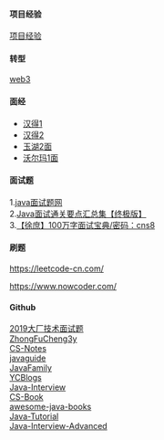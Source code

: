 #### 项目经验

[项目经验](/loren/项目经验)



#### 转型

[web3](https://jcn95rsfzum0.feishu.cn/wiki/R6kawWyFjichYqkgRZ6cEHHInEd)



#### 面经

- [汉得1](/汉得1)
- [汉得2](/汉得2)
- [玉湖2面](/玉湖2面)
- [沃尔玛1面](/沃尔玛1面)

####  面试题
1.<a href="http://www.wityx.com/">java面试题网</a>          
2.<a href="https://juejin.im/post/5ab1a338518825558a067c1f">Java面试通关要点汇总集【终极版】</a>    
3.[【徐庶】100万字面试宝典/密码：cns8](https://www.yuque.com/tulingzhouyu/db22bv)       

####  刷题

<p><a href="https://leetcode-cn.com/">https://leetcode-cn.com/</a></p>
<p><a href="https://www.nowcoder.com/">https://www.nowcoder.com/</a></p>

####  Github
[2019大厂技术面试题](https://github.com/0voice/interview_internal_reference)   
[ZhongFuCheng3y](https://github.com/ZhongFuCheng3y/3y)   
[CS-Notes](https://github.com/CyC2018/CS-Notes)    
[javaguide]("https://snailclimb.gitee.io/javaguide/#/)   
[JavaFamily]("https://github.com/AobingJava/JavaFamily)   
[YCBlogs]("https://github.com/yangchong211/YCBlogs)   
[Java-Interview]("https://github.com/gzc426/Java-Interview)   
[CS-Book]("https://github.com/iamshuaidi/CS-Book)   
[awesome-java-books]("https://github.com/sorenduan/awesome-java-books)   
[Java-Tutorial]("https://github.com/h2pl/Java-Tutorial)   
[Java-Interview-Advanced]("https://github.com/shishan100/Java-Interview-Advanced)